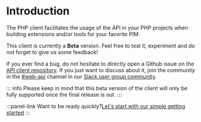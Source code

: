 # Introduction

The PHP client facilitates the usage of the API in your PHP projects when building extensions and/or tools for your favorite PIM.

This client is currently a **Beta** version.
Feel free to test it, experiment and do not forget to give us some feedback!

If you ever find a bug, do not hesitate to directly open a Github issue on the [API client repository](https://github.com/akeneo/php-api-client).
If you just want to discuss about it, join the community in the [#web-api](https://akeneopim-ug.slack.com/messages/web-api/) channel in our [Slack user group community](https://akeneopim-ug.herokuapp.com/).

::: info
Please keep in mind that this beta version of the client will only be fully supported once the final release is out.
:::

:::panel-link Want to be ready quickly?[Let's start with our simple getting started](/php-client/getting-started.html)
:::
